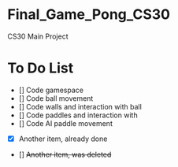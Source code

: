 # Final_Game_Pong_CS30
CS30 Main Project



# To Do List
- [] Code gamespace
- [] Code ball movement
- [] Code walls and interaction with ball
- [] Code paddles and interaction with 
- [] Code AI paddle movement
- [x] Another item, already done
- [] <del> Another item, was deleted </del>